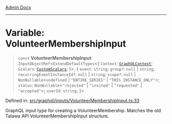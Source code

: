 [Admin Docs](/)

***

# Variable: VolunteerMembershipInput

> `const` **VolunteerMembershipInput**: `InputObjectRef`\<`ExtendDefaultTypes`\<\{ `Context`: [`GraphQLContext`](../../../context/type-aliases/GraphQLContext.md); `Scalars`: [`CustomScalars`](../../../scalars/type-aliases/CustomScalars.md); \}\>, \{ `event`: `string`; `group?`: `null` \| `string`; `recurringEventInstanceId?`: `null` \| `string`; `scope?`: `null` \| `NonNullable`\<`undefined` \| `"ENTIRE_SERIES"` \| `"THIS_INSTANCE_ONLY"`\>; `status`: `NonNullable`\<`"rejected"` \| `"invited"` \| `"requested"` \| `"accepted"`\>; `userId`: `string`; \}\>

Defined in: [src/graphql/inputs/VolunteerMembershipInput.ts:33](https://github.com/Sourya07/talawa-api/blob/3df16fa5fb47e8947dc575f048aef648ae9ebcf8/src/graphql/inputs/VolunteerMembershipInput.ts#L33)

GraphQL input type for creating a VolunteerMembership.
Matches the old Talawa API VolunteerMembershipInput structure.
